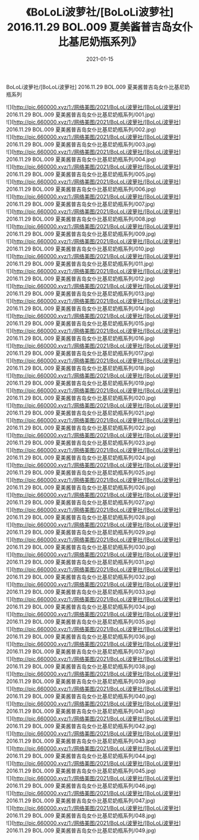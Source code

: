 ﻿---
layout: post
title:  《BoLoLi波萝社/[BoLoLi波萝社] 2016.11.29 BOL.009 夏美酱普吉岛女仆比基尼奶瓶系列》
date:   2021-01-15
img: http://pic.660000.xyz/1:/网络美图/2021/BoLoLi波萝社/[BoLoLi波萝社] 2016.11.29 BOL.009 夏美酱普吉岛女仆比基尼奶瓶系列/000.jpg
categories: [美女, 清纯, 唯美]
---

BoLoLi波萝社/[BoLoLi波萝社] 2016.11.29 BOL.009 夏美酱普吉岛女仆比基尼奶瓶系列

 ![](http://pic.660000.xyz/1:/网络美图/2021/BoLoLi波萝社/[BoLoLi波萝社] 2016.11.29 BOL.009 夏美酱普吉岛女仆比基尼奶瓶系列/001.jpg) <br>![](http://pic.660000.xyz/1:/网络美图/2021/BoLoLi波萝社/[BoLoLi波萝社] 2016.11.29 BOL.009 夏美酱普吉岛女仆比基尼奶瓶系列/002.jpg) <br>![](http://pic.660000.xyz/1:/网络美图/2021/BoLoLi波萝社/[BoLoLi波萝社] 2016.11.29 BOL.009 夏美酱普吉岛女仆比基尼奶瓶系列/003.jpg) <br>![](http://pic.660000.xyz/1:/网络美图/2021/BoLoLi波萝社/[BoLoLi波萝社] 2016.11.29 BOL.009 夏美酱普吉岛女仆比基尼奶瓶系列/004.jpg) <br>![](http://pic.660000.xyz/1:/网络美图/2021/BoLoLi波萝社/[BoLoLi波萝社] 2016.11.29 BOL.009 夏美酱普吉岛女仆比基尼奶瓶系列/005.jpg) <br>![](http://pic.660000.xyz/1:/网络美图/2021/BoLoLi波萝社/[BoLoLi波萝社] 2016.11.29 BOL.009 夏美酱普吉岛女仆比基尼奶瓶系列/006.jpg) <br>![](http://pic.660000.xyz/1:/网络美图/2021/BoLoLi波萝社/[BoLoLi波萝社] 2016.11.29 BOL.009 夏美酱普吉岛女仆比基尼奶瓶系列/007.jpg) <br>![](http://pic.660000.xyz/1:/网络美图/2021/BoLoLi波萝社/[BoLoLi波萝社] 2016.11.29 BOL.009 夏美酱普吉岛女仆比基尼奶瓶系列/008.jpg) <br>![](http://pic.660000.xyz/1:/网络美图/2021/BoLoLi波萝社/[BoLoLi波萝社] 2016.11.29 BOL.009 夏美酱普吉岛女仆比基尼奶瓶系列/009.jpg) <br>![](http://pic.660000.xyz/1:/网络美图/2021/BoLoLi波萝社/[BoLoLi波萝社] 2016.11.29 BOL.009 夏美酱普吉岛女仆比基尼奶瓶系列/010.jpg) <br>![](http://pic.660000.xyz/1:/网络美图/2021/BoLoLi波萝社/[BoLoLi波萝社] 2016.11.29 BOL.009 夏美酱普吉岛女仆比基尼奶瓶系列/011.jpg) <br>![](http://pic.660000.xyz/1:/网络美图/2021/BoLoLi波萝社/[BoLoLi波萝社] 2016.11.29 BOL.009 夏美酱普吉岛女仆比基尼奶瓶系列/012.jpg) <br>![](http://pic.660000.xyz/1:/网络美图/2021/BoLoLi波萝社/[BoLoLi波萝社] 2016.11.29 BOL.009 夏美酱普吉岛女仆比基尼奶瓶系列/013.jpg) <br>![](http://pic.660000.xyz/1:/网络美图/2021/BoLoLi波萝社/[BoLoLi波萝社] 2016.11.29 BOL.009 夏美酱普吉岛女仆比基尼奶瓶系列/014.jpg) <br>![](http://pic.660000.xyz/1:/网络美图/2021/BoLoLi波萝社/[BoLoLi波萝社] 2016.11.29 BOL.009 夏美酱普吉岛女仆比基尼奶瓶系列/015.jpg) <br>![](http://pic.660000.xyz/1:/网络美图/2021/BoLoLi波萝社/[BoLoLi波萝社] 2016.11.29 BOL.009 夏美酱普吉岛女仆比基尼奶瓶系列/016.jpg) <br>![](http://pic.660000.xyz/1:/网络美图/2021/BoLoLi波萝社/[BoLoLi波萝社] 2016.11.29 BOL.009 夏美酱普吉岛女仆比基尼奶瓶系列/017.jpg) <br>![](http://pic.660000.xyz/1:/网络美图/2021/BoLoLi波萝社/[BoLoLi波萝社] 2016.11.29 BOL.009 夏美酱普吉岛女仆比基尼奶瓶系列/018.jpg) <br>![](http://pic.660000.xyz/1:/网络美图/2021/BoLoLi波萝社/[BoLoLi波萝社] 2016.11.29 BOL.009 夏美酱普吉岛女仆比基尼奶瓶系列/019.jpg) <br>![](http://pic.660000.xyz/1:/网络美图/2021/BoLoLi波萝社/[BoLoLi波萝社] 2016.11.29 BOL.009 夏美酱普吉岛女仆比基尼奶瓶系列/020.jpg) <br>![](http://pic.660000.xyz/1:/网络美图/2021/BoLoLi波萝社/[BoLoLi波萝社] 2016.11.29 BOL.009 夏美酱普吉岛女仆比基尼奶瓶系列/021.jpg) <br>![](http://pic.660000.xyz/1:/网络美图/2021/BoLoLi波萝社/[BoLoLi波萝社] 2016.11.29 BOL.009 夏美酱普吉岛女仆比基尼奶瓶系列/022.jpg) <br>![](http://pic.660000.xyz/1:/网络美图/2021/BoLoLi波萝社/[BoLoLi波萝社] 2016.11.29 BOL.009 夏美酱普吉岛女仆比基尼奶瓶系列/023.jpg) <br>![](http://pic.660000.xyz/1:/网络美图/2021/BoLoLi波萝社/[BoLoLi波萝社] 2016.11.29 BOL.009 夏美酱普吉岛女仆比基尼奶瓶系列/024.jpg) <br>![](http://pic.660000.xyz/1:/网络美图/2021/BoLoLi波萝社/[BoLoLi波萝社] 2016.11.29 BOL.009 夏美酱普吉岛女仆比基尼奶瓶系列/025.jpg) <br>![](http://pic.660000.xyz/1:/网络美图/2021/BoLoLi波萝社/[BoLoLi波萝社] 2016.11.29 BOL.009 夏美酱普吉岛女仆比基尼奶瓶系列/026.jpg) <br>![](http://pic.660000.xyz/1:/网络美图/2021/BoLoLi波萝社/[BoLoLi波萝社] 2016.11.29 BOL.009 夏美酱普吉岛女仆比基尼奶瓶系列/027.jpg) <br>![](http://pic.660000.xyz/1:/网络美图/2021/BoLoLi波萝社/[BoLoLi波萝社] 2016.11.29 BOL.009 夏美酱普吉岛女仆比基尼奶瓶系列/028.jpg) <br>![](http://pic.660000.xyz/1:/网络美图/2021/BoLoLi波萝社/[BoLoLi波萝社] 2016.11.29 BOL.009 夏美酱普吉岛女仆比基尼奶瓶系列/029.jpg) <br>![](http://pic.660000.xyz/1:/网络美图/2021/BoLoLi波萝社/[BoLoLi波萝社] 2016.11.29 BOL.009 夏美酱普吉岛女仆比基尼奶瓶系列/030.jpg) <br>![](http://pic.660000.xyz/1:/网络美图/2021/BoLoLi波萝社/[BoLoLi波萝社] 2016.11.29 BOL.009 夏美酱普吉岛女仆比基尼奶瓶系列/031.jpg) <br>![](http://pic.660000.xyz/1:/网络美图/2021/BoLoLi波萝社/[BoLoLi波萝社] 2016.11.29 BOL.009 夏美酱普吉岛女仆比基尼奶瓶系列/032.jpg) <br>![](http://pic.660000.xyz/1:/网络美图/2021/BoLoLi波萝社/[BoLoLi波萝社] 2016.11.29 BOL.009 夏美酱普吉岛女仆比基尼奶瓶系列/033.jpg) <br>![](http://pic.660000.xyz/1:/网络美图/2021/BoLoLi波萝社/[BoLoLi波萝社] 2016.11.29 BOL.009 夏美酱普吉岛女仆比基尼奶瓶系列/034.jpg) <br>![](http://pic.660000.xyz/1:/网络美图/2021/BoLoLi波萝社/[BoLoLi波萝社] 2016.11.29 BOL.009 夏美酱普吉岛女仆比基尼奶瓶系列/035.jpg) <br>![](http://pic.660000.xyz/1:/网络美图/2021/BoLoLi波萝社/[BoLoLi波萝社] 2016.11.29 BOL.009 夏美酱普吉岛女仆比基尼奶瓶系列/036.jpg) <br>![](http://pic.660000.xyz/1:/网络美图/2021/BoLoLi波萝社/[BoLoLi波萝社] 2016.11.29 BOL.009 夏美酱普吉岛女仆比基尼奶瓶系列/037.jpg) <br>![](http://pic.660000.xyz/1:/网络美图/2021/BoLoLi波萝社/[BoLoLi波萝社] 2016.11.29 BOL.009 夏美酱普吉岛女仆比基尼奶瓶系列/038.jpg) <br>![](http://pic.660000.xyz/1:/网络美图/2021/BoLoLi波萝社/[BoLoLi波萝社] 2016.11.29 BOL.009 夏美酱普吉岛女仆比基尼奶瓶系列/039.jpg) <br>![](http://pic.660000.xyz/1:/网络美图/2021/BoLoLi波萝社/[BoLoLi波萝社] 2016.11.29 BOL.009 夏美酱普吉岛女仆比基尼奶瓶系列/040.jpg) <br>![](http://pic.660000.xyz/1:/网络美图/2021/BoLoLi波萝社/[BoLoLi波萝社] 2016.11.29 BOL.009 夏美酱普吉岛女仆比基尼奶瓶系列/041.jpg) <br>![](http://pic.660000.xyz/1:/网络美图/2021/BoLoLi波萝社/[BoLoLi波萝社] 2016.11.29 BOL.009 夏美酱普吉岛女仆比基尼奶瓶系列/042.jpg) <br>![](http://pic.660000.xyz/1:/网络美图/2021/BoLoLi波萝社/[BoLoLi波萝社] 2016.11.29 BOL.009 夏美酱普吉岛女仆比基尼奶瓶系列/043.jpg) <br>![](http://pic.660000.xyz/1:/网络美图/2021/BoLoLi波萝社/[BoLoLi波萝社] 2016.11.29 BOL.009 夏美酱普吉岛女仆比基尼奶瓶系列/044.jpg) <br>![](http://pic.660000.xyz/1:/网络美图/2021/BoLoLi波萝社/[BoLoLi波萝社] 2016.11.29 BOL.009 夏美酱普吉岛女仆比基尼奶瓶系列/045.jpg) <br>![](http://pic.660000.xyz/1:/网络美图/2021/BoLoLi波萝社/[BoLoLi波萝社] 2016.11.29 BOL.009 夏美酱普吉岛女仆比基尼奶瓶系列/046.jpg) <br>![](http://pic.660000.xyz/1:/网络美图/2021/BoLoLi波萝社/[BoLoLi波萝社] 2016.11.29 BOL.009 夏美酱普吉岛女仆比基尼奶瓶系列/047.jpg) <br>![](http://pic.660000.xyz/1:/网络美图/2021/BoLoLi波萝社/[BoLoLi波萝社] 2016.11.29 BOL.009 夏美酱普吉岛女仆比基尼奶瓶系列/048.jpg) <br>![](http://pic.660000.xyz/1:/网络美图/2021/BoLoLi波萝社/[BoLoLi波萝社] 2016.11.29 BOL.009 夏美酱普吉岛女仆比基尼奶瓶系列/049.jpg) <br>